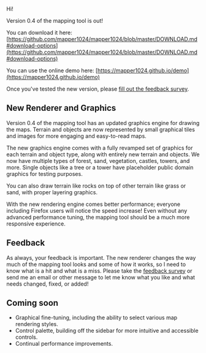 Hi!

Version 0.4 of the mapping tool is out!

You can download it here: [https://github.com/mapper1024/mapper1024/blob/master/DOWNLOAD.md#download-options](https://github.com/mapper1024/mapper1024/blob/master/DOWNLOAD.md#download-options)

You can use the online demo here: [https://mapper1024.github.io/demo](https://mapper1024.github.io/demo)

Once you've tested the new version, please [fill out the feedback survey](https://forms.gle/qgEfAwBo7qLexWNDA).

New Renderer and Graphics
------
Version 0.4 of the mapping tool has an updated graphics engine for drawing the maps. Terrain and objects are now represented by small graphical tiles and images for more engaging and easy-to-read maps.

The new graphics engine comes with a fully revamped set of graphics for each terrain and object type, along with entirely new terrain and objects. We now have multiple types of forest, sand, vegetation, castles, towers, and more. Single objects like a tree or a tower have placeholder public domain graphics for testing purposes.

You can also draw terrain like rocks on top of other terrain like grass or sand, with proper layering graphics.

With the new rendering engine comes better performance; everyone including Firefox users will notice the speed increase! Even without any advanced performance tuning, the mapping tool should be a much more responsive experience.

Feedback
-------
As always, your feedback is important. The new renderer changes the way much of the mapping tool looks and some of how it works, so I need to know what is a hit and what is a miss. Please take the [feedback survey](https://forms.gle/qgEfAwBo7qLexWNDA) or send me an email or other message to let me know what you like and what needs changed, fixed, or added!

Coming soon
-------
* Graphical fine-tuning, including the ability to select various map rendering styles.
* Control palette, building off the sidebar for more intuitive and accessible controls.
* Continual performance improvements.
